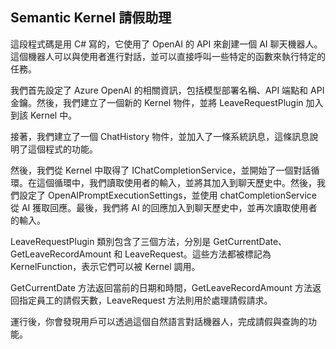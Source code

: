## Semantic Kernel 請假助理

這段程式碼是用 C# 寫的，它使用了 OpenAI 的 API 來創建一個 AI 聊天機器人。這個機器人可以與使用者進行對話，並可以直接呼叫一些特定的函數來執行特定的任務。  

我們首先設定了 Azure OpenAI 的相關資訊，包括模型部署名稱、API 端點和 API 金鑰。然後，我們建立了一個新的 Kernel 物件，並將 LeaveRequestPlugin 加入到該 Kernel 中。

接著，我們建立了一個 ChatHistory 物件，並加入了一條系統訊息，這條訊息說明了這個程式的功能。

然後，我們從 Kernel 中取得了 IChatCompletionService，並開始了一個對話循環。在這個循環中，我們讀取使用者的輸入，並將其加入到聊天歷史中。然後，我們設定了 OpenAIPromptExecutionSettings，並使用 chatCompletionService 從 AI 獲取回應。最後，我們將 AI 的回應加入到聊天歷史中，並再次讀取使用者的輸入。

LeaveRequestPlugin 類別包含了三個方法，分別是 GetCurrentDate、GetLeaveRecordAmount 和 LeaveRequest。這些方法都被標記為 KernelFunction，表示它們可以被 Kernel 調用。

GetCurrentDate 方法返回當前的日期和時間，GetLeaveRecordAmount 方法返回指定員工的請假天數，LeaveRequest 方法則用於處理請假請求。

運行後，你會發現用戶可以透過這個自然語言對話機器人，完成請假與查詢的功能。
